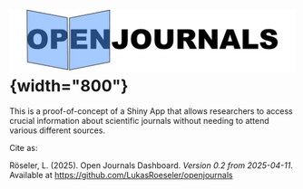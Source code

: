 # ![](logo.jpg){width="800"}

This is a proof-of-concept of a Shiny App that allows researchers to access crucial information about scientific journals without needing to attend various different sources.

Cite as:

Röseler, L. (2025). Open Journals Dashboard. *Version 0.2 from 2025-04-11*. Available at <https://github.com/LukasRoeseler/openjournals>
